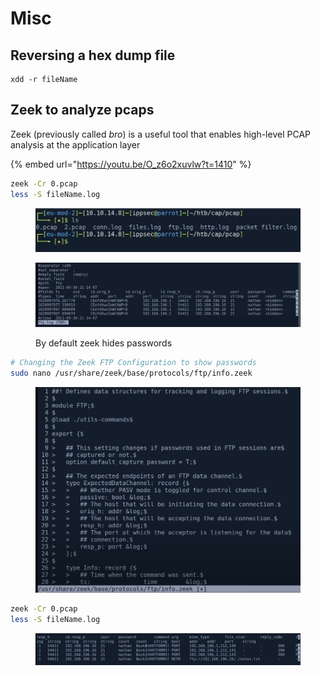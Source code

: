 # Misc

## Reversing a hex dump file

```
xdd -r fileName
```

## Zeek to analyze pcaps

Zeek (previously called _bro_) is a useful tool that enables high-level PCAP analysis at the application layer

{% embed url="https://youtu.be/O_z6o2xuvlw?t=1410" %}

```bash
zeek -Cr 0.pcap
less -S fileName.log
```

<figure><img src="../.gitbook/assets/image (19).png" alt=""><figcaption></figcaption></figure>

<figure><img src="../.gitbook/assets/image (18).png" alt=""><figcaption><p>By default zeek hides passwords</p></figcaption></figure>

```bash
# Changing the Zeek FTP Configuration to show passwords
sudo nano /usr/share/zeek/base/protocols/ftp/info.zeek
```

<figure><img src="../.gitbook/assets/image (9).png" alt=""><figcaption></figcaption></figure>

```bash
zeek -Cr 0.pcap
less -S fileName.log
```

<figure><img src="../.gitbook/assets/image (1).png" alt=""><figcaption></figcaption></figure>
